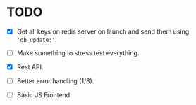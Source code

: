 # TODO

- [x] Get all keys on redis server on launch and send them using ```'db_update:'```.

- [ ] Make something to stress test everything.

- [x] Rest API.

- [ ] Better error handling (1/3).
- [ ] Basic JS Frontend.
